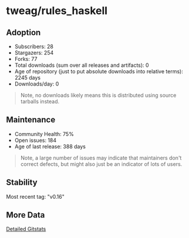 # tweag/rules_haskell

## Adoption

- Subscribers: 28
- Stargazers: 254
- Forks: 77
- Total downloads (sum over all releases and artifacts): 0
- Age of repository (just to put absolute downloads into relative terms): 2245 days
- Downloads/day: 0

> Note, no downloads likely means this is distributed using source tarballs instead.

## Maintenance

- Community Health: 75%
- Open issues: 184
- Age of last release: 388 days

> Note, a large number of issues may indicate that maintainers don't correct defects, but might also
> just be an indicator of lots of users.

## Stability

Most recent tag: "v0.16"

## More Data

[Detailed Gitstats](/bazel-catalog/gitstats/tweag/rules_haskell)

